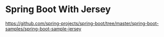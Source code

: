 # Spring Boot With Jersey

https://github.com/spring-projects/spring-boot/tree/master/spring-boot-samples/spring-boot-sample-jersey
